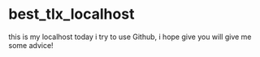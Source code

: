 # best_tlx_localhost
this is my localhost
today i try to use Github, i hope give you will give me some advice!
